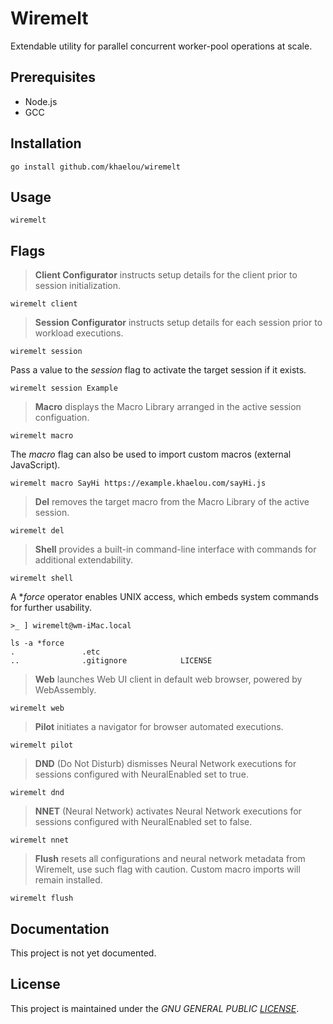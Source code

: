 # Wiremelt

Extendable utility for parallel concurrent worker-pool operations at scale.

## Prerequisites
* Node.js
* GCC

## Installation
```
go install github.com/khaelou/wiremelt
```

## Usage

```
wiremelt
```

## Flags

> **Client Configurator** instructs setup details for the client prior to session initialization.

```
wiremelt client
```

> **Session Configurator** instructs setup details for each session prior to workload executions.
```
wiremelt session
```
Pass a value to the *session* flag to activate the target session if it exists.
```
wiremelt session Example
```

> **Macro** displays the Macro Library arranged in the active session configuation.
```
wiremelt macro
```
The *macro* flag can also be used to import custom macros (external JavaScript).
```
wiremelt macro SayHi https://example.khaelou.com/sayHi.js
```

> **Del** removes the target macro from the Macro Library of the active session.
```
wiremelt del
```
> **Shell** provides a built-in command-line interface with commands for additional extendability.
```
wiremelt shell
```
A **force* operator enables UNIX access, which embeds system commands for further usability.
```
>_ ] wiremelt@wm-iMac.local

ls -a *force 
.               .etc
..              .gitignore            LICENSE
```
> **Web** launches Web UI client in default web browser, powered by WebAssembly.
```
wiremelt web
```

> **Pilot** initiates a navigator for browser automated executions.
```
wiremelt pilot
```

> **DND** (Do Not Disturb) dismisses Neural Network executions for sessions configured with NeuralEnabled set to true.
```
wiremelt dnd
```

> **NNET** (Neural Network) activates Neural Network executions for sessions configured with NeuralEnabled set to false.
```
wiremelt nnet
```

> **Flush** resets all configurations and neural network metadata from Wiremelt, use such flag with caution. Custom macro imports will remain installed.
```
wiremelt flush
```

## Documentation

This project is not yet documented.

## License

This project is maintained under the *GNU GENERAL PUBLIC [LICENSE](/LICENSE)*.

